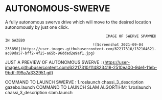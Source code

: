 # AUTONOMOUS-SWERVE
A fully autonomous swerve drive which will move to the desired location autonomously by just one click.

                                                  IMAGE OF SWERVE SPAWNED IN GAZEBO
                                            ![Screenshot 2021-09-04 235850](https://user-images.githubusercontent.com/62217310/132104621-ac89da57-bff2-4f25-a65b-96ddad2e9af1.jpg)







JUST A PREVIEW OF AUTONOMOUS SWERVE :
(https://user-images.githubusercontent.com/62217310/114823418-2510ea00-9de1-11eb-9bdf-f99a7a332951.gif)

COMMAND TO LAUNCH SWERVE :
 1.roslaunch chassi_3_description gazebo.launch
COMMAND TO LAUNCH SLAM ALGORTIHM:
 1.roslaunch chassi_3_description slam.launch
